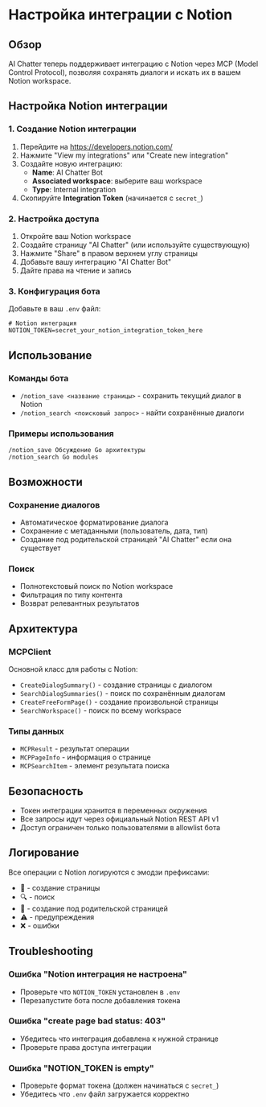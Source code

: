 # Настройка интеграции с Notion

## Обзор

AI Chatter теперь поддерживает интеграцию с Notion через MCP (Model Control Protocol), позволяя сохранять диалоги и искать их в вашем Notion workspace.

## Настройка Notion интеграции

### 1. Создание Notion интеграции

1. Перейдите на https://developers.notion.com/
2. Нажмите "View my integrations" или "Create new integration"
3. Создайте новую интеграцию:
   - **Name**: AI Chatter Bot
   - **Associated workspace**: выберите ваш workspace
   - **Type**: Internal integration
4. Скопируйте **Integration Token** (начинается с `secret_`)

### 2. Настройка доступа

1. Откройте ваш Notion workspace
2. Создайте страницу "AI Chatter" (или используйте существующую)
3. Нажмите "Share" в правом верхнем углу страницы
4. Добавьте вашу интеграцию "AI Chatter Bot"
5. Дайте права на чтение и запись

### 3. Конфигурация бота

Добавьте в ваш `.env` файл:

```env
# Notion интеграция
NOTION_TOKEN=secret_your_notion_integration_token_here
```

## Использование

### Команды бота

- `/notion_save <название страницы>` - сохранить текущий диалог в Notion
- `/notion_search <поисковый запрос>` - найти сохранённые диалоги

### Примеры использования

```
/notion_save Обсуждение Go архитектуры
/notion_search Go modules
```

## Возможности

### Сохранение диалогов
- Автоматическое форматирование диалога
- Сохранение с метаданными (пользователь, дата, тип)
- Создание под родительской страницей "AI Chatter" если она существует

### Поиск
- Полнотекстовый поиск по Notion workspace
- Фильтрация по типу контента
- Возврат релевантных результатов

## Архитектура

### MCPClient
Основной класс для работы с Notion:
- `CreateDialogSummary()` - создание страницы с диалогом
- `SearchDialogSummaries()` - поиск по сохранённым диалогам
- `CreateFreeFormPage()` - создание произвольной страницы
- `SearchWorkspace()` - поиск по всему workspace

### Типы данных
- `MCPResult` - результат операции
- `MCPPageInfo` - информация о странице
- `MCPSearchItem` - элемент результата поиска

## Безопасность

- Токен интеграции хранится в переменных окружения
- Все запросы идут через официальный Notion REST API v1
- Доступ ограничен только пользователями в allowlist бота

## Логирование

Все операции с Notion логируются с эмодзи префиксами:
- 📝 - создание страницы
- 🔍 - поиск
- 🔗 - создание под родительской страницей
- ⚠️ - предупреждения
- ❌ - ошибки

## Troubleshooting

### Ошибка "Notion интеграция не настроена"
- Проверьте что `NOTION_TOKEN` установлен в `.env`
- Перезапустите бота после добавления токена

### Ошибка "create page bad status: 403"
- Убедитесь что интеграция добавлена к нужной странице
- Проверьте права доступа интеграции

### Ошибка "NOTION_TOKEN is empty"
- Проверьте формат токена (должен начинаться с `secret_`)
- Убедитесь что `.env` файл загружается корректно
